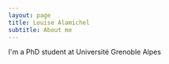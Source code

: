 ```yaml
---
layout: page
title: Louise Alamichel
subtitle: About me
---
```


I'm a PhD student at Université Grenoble Alpes

